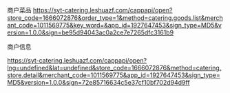 <!--
 * @Author: your name
 * @Date: 2021-03-18 17:01:06
 * @LastEditTime: 2021-11-15 18:10:34
 * @LastEditors: sunj
 * @Description: In User Settings Edit
 * @FilePath: /dish_crawler/美团扫码点餐(rms.meituan)/README.md
-->



商户菜品
https://syt-catering.leshuazf.com/cappapi/open?store_code=1666072876&order_type=1&method=catering.goods.list&merchant_code=1011569775&key_word=&app_id=1927647453&sign_type=MD5&version=1.0.0&sign=be95d94043ac0a2ce7e7265dfc3161b9

商户信息

https://syt-catering.leshuazf.com/cappapi/open?lng=undefined&lat=undefined&store_code=1666072876&method=catering.store.detail&merchant_code=1011569775&app_id=1927647453&sign_type=MD5&version=1.0.0&sign=72e85716634c5e37cf10bf702d94d9ff